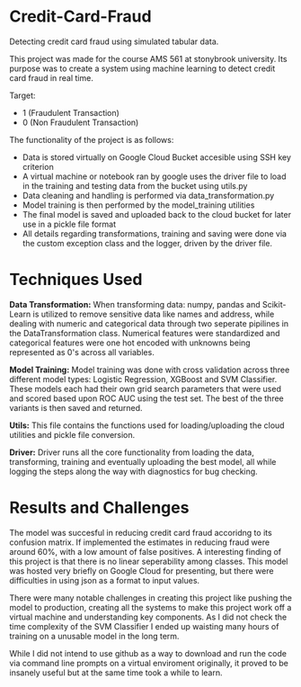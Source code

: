 # Credit-Card-Fraud
Detecting credit card fraud using simulated tabular data.

This project was made for the course AMS 561 at stonybrook university. Its purpose was to create a system using machine learning to detect credit card fraud in real time. 

Target: 
- 1 (Fraudulent Transaction)
- 0 (Non Fraudulent Transaction)

The functionality of the project is as follows:
- Data is stored virtually on Google Cloud Bucket accesible using SSH key criterion
- A virtual machine or notebook ran by google uses the driver file to load in the training and testing data from the bucket using utils.py
- Data cleaning and handling is performed via data_transformation.py
- Model training is then performed by the model_training utilities
- The final model is saved and uploaded back to the cloud bucket for later use in a pickle file format
- All details regarding transformations, training and saving were done via the custom exception class and the logger, driven by the driver file.

# Techniques Used
**Data Transformation:** When transforming data: numpy, pandas and Scikit-Learn is utilized to remove sensitive data like names and address, while dealing with numeric and categorical data through two seperate pipilines in the DataTransformation class. Numerical features were standardized and categorical features were one hot encoded with unknowns being represented as 0's across all variables.

**Model Training:** Model training was done with cross validation across three different model types: Logistic Regression, XGBoost and SVM Classifier. These models each had their own grid search parameters that were used and scored based upon ROC AUC using the test set. The best of the three variants is then saved and returned. 

**Utils:** This file contains the functions used for loading/uploading the cloud utilities and pickle file conversion.

**Driver:** Driver runs all the core functionality from loading the data, transforming, training and eventually uploading the best model, all while logging the steps along the way with diagnostics for bug checking.

# Results and Challenges
The model was succesful in reducing credit card fraud accoridng to its confusion matrix. If implemented the estimates in reducing fraud were around 60%, with a low amount of false positives. A interesting finding of this project is that there is no linear seperability among classes. This model was hosted very briefly on Google Cloud for presenting, but there were difficulties in using json as a format to input values.

There were many notable challenges in creating this project like pushing the model to production, creating all the systems to make this project work off a virtual machine and understanding key components. As I did not check the time complexity of the SVM Classifier I ended up waisting many hours of training on a unusable model in the long term. 

While I did not intend to use github as a way to download and run the code via command line prompts on a virtual enviroment originally, it proved to be insanely useful but at the same time took a while to learn. 

